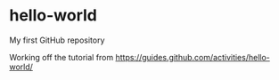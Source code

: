 # hello-world
My first GitHub repository

Working off the tutorial from https://guides.github.com/activities/hello-world/
